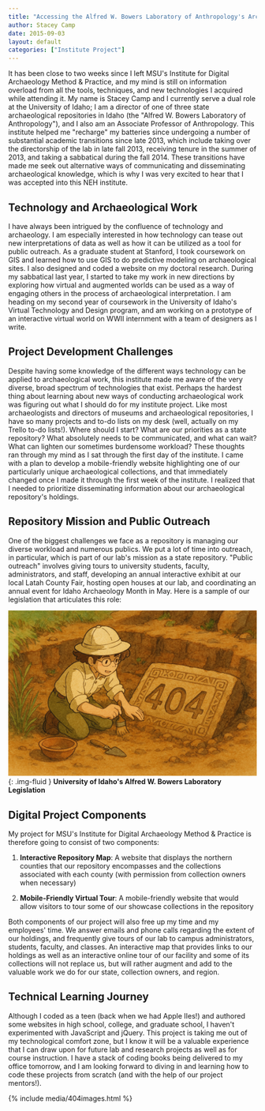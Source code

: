 ```yaml
---
title: "Accessing the Alfred W. Bowers Laboratory of Anthropology's Archaeological Repository"
author: Stacey Camp
date: 2015-09-03
layout: default
categories: ["Institute Project"]
---
```


It has been close to two weeks since I left MSU's Institute for Digital Archaeology Method & Practice, and my mind is still on information overload from all the tools, techniques, and new technologies I acquired while attending it. My name is Stacey Camp and I currently serve a dual role at the University of Idaho; I am a director of one of three state archaeological repositories in Idaho (the "Alfred W. Bowers Laboratory of Anthropology"), and I also am an Associate Professor of Anthropology. This institute helped me "recharge" my batteries since undergoing a number of substantial academic transitions since late 2013, which include taking over the directorship of the lab in late fall 2013, receiving tenure in the summer of 2013, and taking a sabbatical during the fall 2014. These transitions have made me seek out alternative ways of communicating and disseminating archaeological knowledge, which is why I was very excited to hear that I was accepted into this NEH institute.

## Technology and Archaeological Work

I have always been intrigued by the confluence of technology and archaeology. I am especially interested in how technology can tease out new interpretations of data as well as how it can be utilized as a tool for public outreach. As a graduate student at Stanford, I took coursework on GIS and learned how to use GIS to do predictive modeling on archaeological sites. I also designed and coded a website on my doctoral research. During my sabbatical last year, I started to take my work in new directions by exploring how virtual and augmented worlds can be used as a way of engaging others in the process of archaeological interpretation. I am heading on my second year of coursework in the University of Idaho's Virtual Technology and Design program, and am working on a prototype of an interactive virtual world on WWII internment with a team of designers as I write.

## Project Development Challenges

Despite having some knowledge of the different ways technology can be applied to archaeological work, this institute made me aware of the very diverse, broad spectrum of technologies that exist. Perhaps the hardest thing about learning about new ways of conducting archaeological work was figuring out what I should do for my institute project. Like most archaeologists and directors of museums and archaeological repositories, I have so many projects and to-do lists on my desk (well, actually on my Trello to-do lists!). Where should I start? What are our priorities as a state repository? What absolutely needs to be communicated, and what can wait? What can lighten our sometimes burdensome workload? These thoughts ran through my mind as I sat through the first day of the institute. I came with a plan to develop a mobile-friendly website highlighting one of our particularly unique archaeological collections, and that immediately changed once I made it through the first week of the institute. I realized that I needed to prioritize disseminating information about our archaeological repository's holdings.

## Repository Mission and Public Outreach

One of the biggest challenges we face as a repository is managing our diverse workload and numerous publics. We put a lot of time into outreach, in particular, which is part of our lab's mission as a state repository. "Public outreach" involves giving tours to university students, faculty, administrators, and staff, developing an annual interactive exhibit at our local Latah County Fair, hosting open houses at our lab, and coordinating an annual event for Idaho Archaeology Month in May. Here is a sample of our legislation that articulates this role:

![University of Idaho's Alfred W. Bowers Laboratory Legislation](/images/posts/404.png){: .img-fluid }
**University of Idaho's Alfred W. Bowers Laboratory Legislation**

## Digital Project Components

My project for MSU's Institute for Digital Archaeology Method & Practice is therefore going to consist of two components: 

1. **Interactive Repository Map**: A website that displays the northern counties that our repository encompasses and the collections associated with each county (with permission from collection owners when necessary)

2. **Mobile-Friendly Virtual Tour**: A mobile-friendly website that would allow visitors to tour some of our showcase collections in the repository

Both components of our project will also free up my time and my employees' time. We answer emails and phone calls regarding the extent of our holdings, and frequently give tours of our lab to campus administrators, students, faculty, and classes. An interactive map that provides links to our holdings as well as an interactive online tour of our facility and some of its collections will not replace us, but will rather augment and add to the valuable work we do for our state, collection owners, and region.

## Technical Learning Journey

Although I coded as a teen (back when we had Apple IIes!) and authored some websites in high school, college, and graduate school, I haven't experimented with JavaScript and jQuery. This project is taking me out of my technological comfort zone, but I know it will be a valuable experience that I can draw upon for future lab and research projects as well as for course instruction. I have a stack of coding books being delivered to my office tomorrow, and I am looking forward to diving in and learning how to code these projects from scratch (and with the help of our project mentors!).

{% include media/404images.html %}